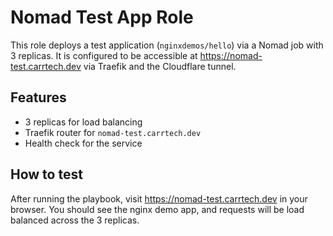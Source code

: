 # Nomad Test App Role

This role deploys a test application (`nginxdemos/hello`) via a Nomad job with 3 replicas. It is configured to be accessible at https://nomad-test.carrtech.dev via Traefik and the Cloudflare tunnel.

## Features
- 3 replicas for load balancing
- Traefik router for `nomad-test.carrtech.dev`
- Health check for the service

## How to test
After running the playbook, visit https://nomad-test.carrtech.dev in your browser. You should see the nginx demo app, and requests will be load balanced across the 3 replicas.
